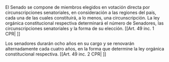El Senado se compone de miembros elegidos en votación directa por circunscripciones senatoriales, en consideración a las regiones del país, cada una de las cuales constituirá, a lo menos, una circunscripción. La ley orgánica constitucional respectiva determinará el número de Senadores, las circunscripciones senatoriales y la forma de su elección. [[Art. 49 inc. 1 CPR| ]]

Los senadores durarán ocho años en su cargo y se renovarán alternadamente cada cuatro años, en la forma que determine la ley orgánica constitucional respectiva. [[Art. 49 inc. 2 CPR| ]]